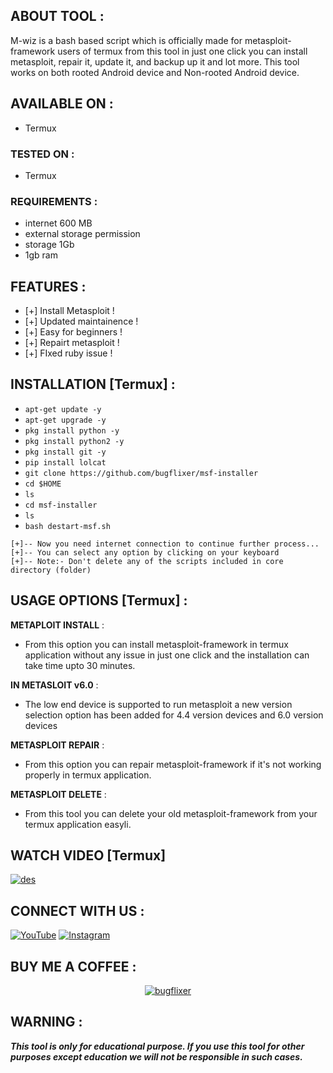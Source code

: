 ## ABOUT TOOL :

M-wiz is a bash based script which is officially made for metasploit-framework users of termux from this tool in just one click you can install metasploit, repair it, update it, and backup up it and lot more. This tool works on both rooted Android device and Non-rooted Android device.

## AVAILABLE ON :

* Termux

### TESTED ON :

* Termux

### REQUIREMENTS :
* internet 600 MB
* external storage permission
* storage 1Gb
* 1gb ram

## FEATURES :
* [+] Install Metasploit !
* [+] Updated maintainence !
* [+] Easy for beginners !
* [+] Repairt metasploit !
* [+] FIxed ruby issue !

## INSTALLATION [Termux] :

* `apt-get update -y`
* `apt-get upgrade -y`
* `pkg install python -y`
* `pkg install python2 -y`
* `pkg install git -y`
* `pip install lolcat`
* `git clone https://github.com/bugflixer/msf-installer`
* `cd $HOME`
* `ls`
* `cd msf-installer`
* `ls`
* `bash destart-msf.sh`
```
[+]-- Now you need internet connection to continue further process...
[+]-- You can select any option by clicking on your keyboard
[+]-- Note:- Don't delete any of the scripts included in core directory (folder)
```
## USAGE OPTIONS [Termux] :

__METAPLOIT INSTALL__ :
- From this option you can install metasploit-framework in termux application without any issue in just one click and the installation can take time upto 30 minutes.

__IN METASLOIT v6.0__ :
- The low end device is supported to run metasploit a new version selection option has been added for 4.4 version devices and 6.0 version devices

__METASPLOIT REPAIR__ :
- From this option you can repair metasploit-framework if it's not working properly in termux application.

__METASPLOIT DELETE__ :
- From this tool you can delete your old metasploit-framework from your termux application easyli.

## WATCH VIDEO [Termux]

[![des](https://user-images.githubusercontent.com/49580304/96466915-3c2ea080-11df-11eb-8328-100ca165c12c.jpg)](https://rebrand.ly/rcentvideo)

## CONNECT WITH US :

<a href="https://rb.gy/p3idf"><img title="YouTube" src="https://img.shields.io/badge/YouTube-Noob Hackers-red?style=for-the-badge&logo=Youtube"></a>
<a href="https://rb.gy/eos8t"><img title="Instagram" src="https://img.shields.io/badge/Instagram-Noob Hackers-red?style=for-the-badge&logo=Instagram"></a>
## BUY ME A COFFEE :

<p align="center">
<a href="https://rebrand.ly/BuyCoffee"><img title="bugflixer" src="https://t.me/@bugflixerr"></a>
</p>

## WARNING : 
***This tool is only for educational purpose. If you use this tool for other purposes except education we will not be responsible in such cases.***
